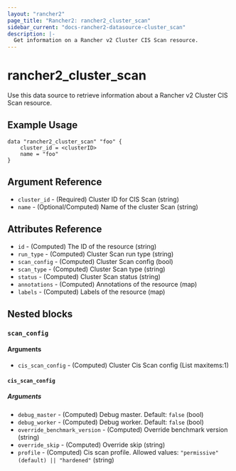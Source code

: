 ```yaml
---
layout: "rancher2"
page_title: "Rancher2: rancher2_cluster_scan"
sidebar_current: "docs-rancher2-datasource-cluster_scan"
description: |-
  Get information on a Rancher v2 Cluster CIS Scan resource.
---
```


# rancher2\_cluster\_scan

Use this data source to retrieve information about a Rancher v2 Cluster CIS Scan resource.

## Example Usage

```hcl
data "rancher2_cluster_scan" "foo" {
    cluster_id = <clusterID>
    name = "foo"
}
```

## Argument Reference

* `cluster_id` - (Required) Cluster ID for CIS Scan (string)
* `name` - (Optional/Computed) Name of the cluster Scan (string)

## Attributes Reference

* `id` - (Computed) The ID of the resource (string)
* `run_type` - (Computed) Cluster Scan run type (string)
* `scan_config` - (Computed) Cluster Scan config (bool)
* `scan_type` - (Computed) Cluster Scan type (string)
* `status` - (Computed) Cluster Scan status (string)
* `annotations` - (Computed) Annotations of the resource (map)
* `labels` - (Computed) Labels of the resource (map)

## Nested blocks

### `scan_config`

#### Arguments

* `cis_scan_config` - (Computed) Cluster Cis Scan config (List maxitems:1)

#### `cis_scan_config`

##### Arguments

* `debug_master` - (Computed) Debug master. Default: `false` (bool)
* `debug_worker` - (Computed) Debug worker. Default: `false` (bool)
* `override_benchmark_version` - (Computed) Override benchmark version (string)
* `override_skip` - (Computed) Override skip (string)
* `profile` - (Computed) Cis scan profile. Allowed values: `"permissive" (default) || "hardened"` (string)
